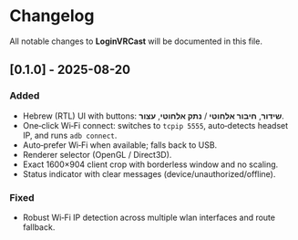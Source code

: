 # Changelog

All notable changes to **LoginVRCast** will be documented in this file.

## [0.1.0] - 2025-08-20
### Added
- Hebrew (RTL) UI with buttons: **שידור**, **חיבור אלחוטי** / **נתק אלחוטי**, **עצור**.
- One‑click Wi‑Fi connect: switches to `tcpip 5555`, auto‑detects headset IP, and runs `adb connect`.
- Auto‑prefer Wi‑Fi when available; falls back to USB.
- Renderer selector (OpenGL / Direct3D).
- Exact 1600×904 client crop with borderless window and no scaling.
- Status indicator with clear messages (device/unauthorized/offline).

### Fixed
- Robust Wi‑Fi IP detection across multiple wlan interfaces and route fallback.

